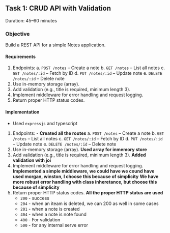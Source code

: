 ## Task 1: CRUD API with Validation
Duration: 45–60 minutes
### Objective
Build a REST API for a simple Notes application.

#### Requirements
1. Endpoints:
    a. `POST /notes` – Create a note
    b. `GET /notes` – List all notes
    c. `GET /notes/:id` – Fetch by ID
    d. `PUT /notes/:id` – Update note
    e. `DELETE /notes/:id` – Delete note
2. Use in-memory storage (array).
3. Add validation (e.g., title is required, minimum length 3).
4. Implement middleware for error handling and request logging.
5. Return proper HTTP status codes.



#### Implementation

- Used `expressjs` and typescript

1. Endpoints: - **Created all the routes** 
    a. `POST /notes` – Create a note
    b. `GET /notes` – List all notes
    c. `GET /notes/:id` – Fetch by ID
    d. `PUT /notes/:id` – Update note
    e. `DELETE /notes/:id` – Delete note
2. Use in-memory storage (array). **Used array for inmemory store**
3. Add validation (e.g., title is required, minimum length 3). **Added validation with joi**
4. Implement middleware for error handling and request logging. 
    **Implemented a simple middleware, we could have we cound have used morgan, winston, I choose this because of simplicity**
    **We have more robust error handling with class inheretance, but choose this because of simplicity**
5. Return proper HTTP status codes. **All the proper HTTP status are used**
    - `200` - success
    - `204` - when an iteam is deleted, we can 200 as well in some cases
    - `201` - when a note is created
    - `404` - when a note is note found
    - `400` - For validation
    - `500` - for any internal serve error

